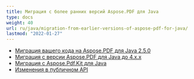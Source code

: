 ```yaml
---
title: Миграция с более ранних версий Aspose.PDF для Java
type: docs
weight: 40
url: ru/java/migration-from-earlier-versions-of-aspose-pdf-for-java/
lastmod: "2022-01-27"
---
```


- [Миграция вашего кода на Aspose.PDF для Java 2.5.0](/pdf/java/migrating-your-code-to-aspose-pdf-for-java-2-5-0/)
- [Миграция с версии Aspose.PDF для Java до 4.x.x](/pdf/java/migration-from-pre-4-x-x-version-of-aspose-pdf-for-java/)
- [Миграция с Aspose.Pdf.Kit для Java](/pdf/java/migration-from-aspose-pdf-kit-for-java/)
- [Изменения в публичном API](/pdf/java/public-api-changes/)